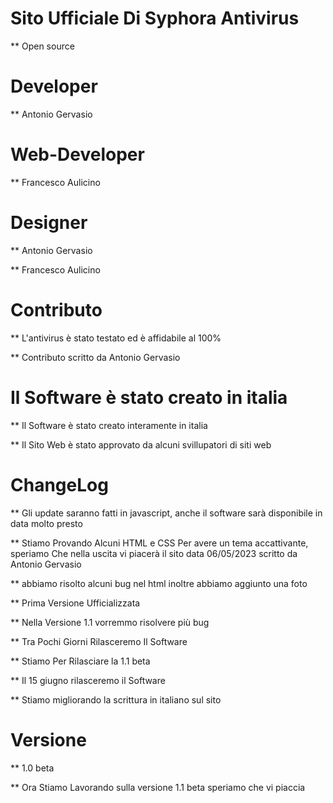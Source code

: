 # Sito Ufficiale Di Syphora Antivirus
** Open source
# Developer
** Antonio Gervasio
# Web-Developer
** Francesco Aulicino
# Designer
** Antonio Gervasio

** Francesco Aulicino
# Contributo
** L'antivirus è stato testato ed è affidabile al 100%

** Contributo scritto da Antonio Gervasio
# Il Software è stato creato in italia
** Il Software è stato creato interamente in italia

** Il Sito Web è stato approvato da alcuni svillupatori di siti web
# ChangeLog
** Gli update saranno fatti in javascript, anche il software sarà disponibile in data molto presto

** Stiamo Provando Alcuni HTML e CSS Per avere un tema accattivante, speriamo Che nella uscita vi piacerà il sito data 06/05/2023 scritto da Antonio Gervasio

** abbiamo risolto alcuni bug nel html inoltre abbiamo aggiunto una foto

** Prima Versione Ufficializzata

** Nella Versione 1.1 vorremmo risolvere più bug

** Tra Pochi Giorni Rilasceremo Il Software

** Stiamo Per Rilasciare la 1.1 beta

** Il 15 giugno rilasceremo il Software

** Stiamo migliorando la scrittura in italiano sul sito
# Versione
** 1.0 beta

** Ora Stiamo Lavorando sulla versione 1.1 beta speriamo che vi piaccia
